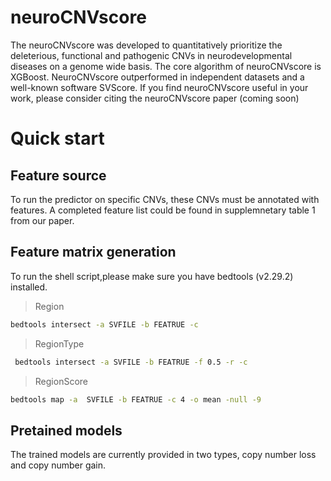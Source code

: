 # neuroCNVscore
The neuroCNVscore was developed to quantitatively prioritize the deleterious, functional and pathogenic CNVs in neurodevelopmental diseases on a genome wide basis. The core algorithm of neuroCNVscore is XGBoost. NeuroCNVscore outperformed in independent datasets and a well-known software SVScore. If you find neuroCNVscore useful in your work, please consider citing the neuroCNVscore paper (coming soon)

# Quick start
## Feature source 
To run the predictor on specific CNVs, these CNVs must be annotated with features.
A completed feature list could be found in supplemnetary table 1 from our paper.

## Feature matrix generation
To run the shell script,please make sure you have bedtools (v2.29.2) installed. 
>Region
```Bash
bedtools intersect -a SVFILE -b FEATRUE -c
```
>RegionType
```Bash
 bedtools intersect -a SVFILE -b FEATRUE -f 0.5 -r -c
```
>RegionScore
```Bash
bedtools map -a  SVFILE -b FEATRUE -c 4 -o mean -null -9
```

## Pretained models
The trained models are currently provided in two types, copy number loss and copy number gain. 




